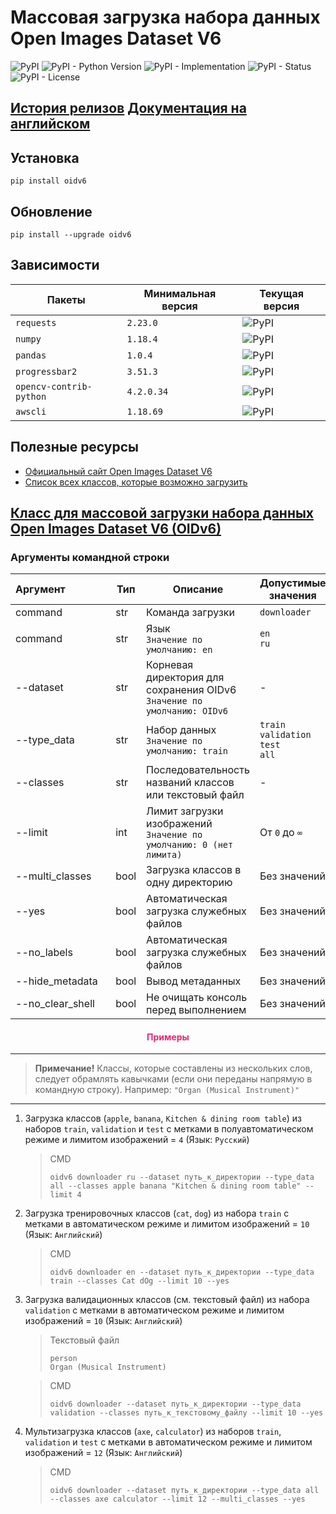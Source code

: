 # Массовая загрузка набора данных Open Images Dataset V6

![PyPI](https://img.shields.io/pypi/v/oidv6)
![PyPI - Python Version](https://img.shields.io/pypi/pyversions/oidv6)
![PyPI - Implementation](https://img.shields.io/pypi/implementation/oidv6)
![PyPI - Status](https://img.shields.io/pypi/status/oidv6)
![PyPI - License](https://img.shields.io/pypi/l/oidv6)

## [История релизов](https://github.com/DmitryRyumin/OIDv6/blob/master/NOTES_RU.md)       [Документация на английском](https://github.com/DmitryRyumin/OIDv6/blob/master/README.md)

## Установка

```shell script
pip install oidv6
```

## Обновление

```shell script
pip install --upgrade oidv6
```

## Зависимости

| Пакеты | Минимальная версия | Текущая версия |
| ------ | ------------------ | -------------- |
`requests` | `2.23.0` | ![PyPI](https://img.shields.io/pypi/v/requests) |
`numpy` | `1.18.4` | ![PyPI](https://img.shields.io/pypi/v/numpy) |
`pandas` | `1.0.4` | ![PyPI](https://img.shields.io/pypi/v/pandas) |
`progressbar2` | `3.51.3` | ![PyPI](https://img.shields.io/pypi/v/progressbar2) |
`opencv-contrib-python` | `4.2.0.34` | ![PyPI](https://img.shields.io/pypi/v/opencv-contrib-python) |
`awscli` | `1.18.69` | ![PyPI](https://img.shields.io/pypi/v/awscli) |

## Полезные ресурсы

- [Официальный сайт Open Images Dataset V6](https://storage.googleapis.com/openimages/web/index.html)
- [Список всех классов, которые возможно загрузить](https://github.com/DmitryRyumin/OIDv6/blob/master/oidv6/classes.txt)

## [Класс для массовой загрузки набора данных Open Images Dataset V6 (OIDv6)](https://github.com/DmitryRyumin/OIDv6/blob/master/oidv6/OIDv6.py)

### Аргументы командной строки

| Аргумент&nbsp;&nbsp;&nbsp;&nbsp;&nbsp;&nbsp;&nbsp;&nbsp;&nbsp;&nbsp;&nbsp;&nbsp;&nbsp;&nbsp;&nbsp; | Тип | Описание | Допустимые значения |
| -------------------------- | ---  | -------- | ------------------- |
| command | str | Команда загрузки | `downloader` |
| command | str | Язык<br>`Значение по умолчанию: en` | `en`<br>`ru` |
| --dataset | str | Корневая директория для сохранения OIDv6<br>`Значение по умолчанию: OIDv6` | - |
| --type_data | str | Набор данных<br>`Значение по умолчанию: train` | `train`<br>`validation`<br>`test`<br>`all` |
| --classes | str | Последовательность названий классов или текстовый файл | - |
| --limit | int | Лимит загрузки изображений<br>`Значение по умолчанию: 0 (нет лимита)` | От `0` до `∞` |
| --multi_classes | bool | Загрузка классов в одну директорию | Без значений |
| --yes | bool | Автоматическая загрузка служебных файлов | Без значений |
| --no_labels | bool | Автоматическая загрузка служебных файлов | Без значений |
| --hide_metadata | bool | Вывод метаданных | Без значений |
| --no_clear_shell | bool | Не очищать консоль перед выполнением | Без значений |

<h4 align="center"><span style="color:#EC256F;">Примеры</span></h4>

---

>  **Примечание!** Классы, которые составлены из нескольких слов, следует обрамлять кавычками (если они переданы напрямую в командную строку). Например: `"Organ (Musical Instrument)"`

---

1. Загрузка классов (`apple`, `banana`, `Kitchen & dining room table`) из наборов `train`, `validation` и `test` с метками в полуавтоматическом режиме и лимитом изображений = `4` (Язык: `Русский`)

    > CMD
    >
    > ```shell script
    > oidv6 downloader ru --dataset путь_к_директории --type_data all --classes apple banana "Kitchen & dining room table" --limit 4
    > ```

2. Загрузка тренировочных классов (`cat`, `dog`) из набора `train` с метками в автоматическом режиме и лимитом изображений = `10` (Язык: `Английский`)

    > CMD
    >
    > ```shell script
    > oidv6 downloader en --dataset путь_к_директории --type_data train --classes Cat dOg --limit 10 --yes
    > ```

3.  Загрузка валидационных классов (см. текстовый файл) из набора `validation` с метками в автоматическом режиме и лимитом изображений = `10` (Язык: `Английский`)

    > Текстовый файл
    >
    > ```text
    > person
    > Organ (Musical Instrument)
    > ```

    > CMD
    >
    > ```shell script
    > oidv6 downloader --dataset путь_к_директории --type_data validation --classes путь_к_текстовому_файлу --limit 10 --yes
    > ```

4. Мультизагрузка классов (`axe`, `calculator`) из наборов `train`, `validation` и `test` с метками в автоматическом режиме и лимитом изображений = `12` (Язык: `Английский`)

    > CMD
    >
    > ```shell script
    > oidv6 downloader --dataset путь_к_директории --type_data all --classes axe calculator --limit 12 --multi_classes --yes
    > ```